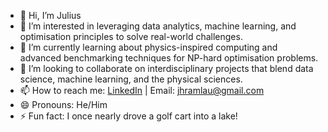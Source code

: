 - 👋 Hi, I’m Julius
- 👀 I’m interested in leveraging data analytics, machine learning, and optimisation principles to solve real-world challenges.
- 🌱 I’m currently learning about physics-inspired computing and advanced benchmarking techniques for NP-hard optimisation problems.
- 💞️ I’m looking to collaborate on interdisciplinary projects that blend data science, machine learning, and the physical sciences.
- 📫 How to reach me: [LinkedIn](https://www.linkedin.com/in/julius-henry-ramlau) | Email: jhramlau@gmail.com
- 😄 Pronouns: He/Him
- ⚡ Fun fact: I once nearly drove a golf cart into a lake!

<!---
zcakjhr/zcakjhr is a ✨ special ✨ repository because its `README.md` (this file) appears on your GitHub profile.
You can click the Preview link to take a look at your changes.
--->
